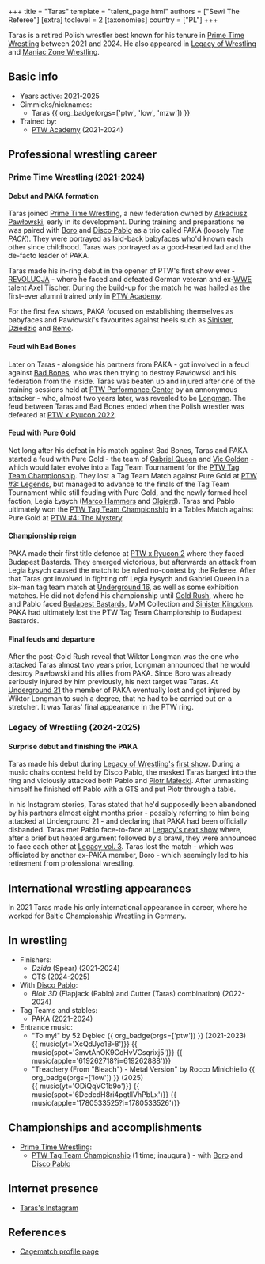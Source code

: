 +++
title = "Taras"
template = "talent_page.html"
authors = ["Sewi The Referee"]
[extra]
toclevel = 2
[taxonomies]
country = ["PL"]
+++

Taras is a retired Polish wrestler best known for his tenure in [Prime Time Wrestling](@/o/ptw.md) between 2021 and 2024. He also appeared in [Legacy of Wrestling](@/o/low.md) and [Maniac Zone Wrestling](@/o/mzw.md).

## Basic info

* Years active: 2021-2025
* Gimmicks/nicknames:
  - Taras {{ org_badge(orgs=['ptw', 'low', 'mzw']) }}
* Trained by:
  - [PTW Academy](@/o/ptw-academy.md) (2021-2024)
 
## Professional wrestling career

### Prime Time Wrestling (2021-2024)

#### Debut and PAKA formation

Taras joined [Prime Time Wrestling](@/o/ptw.md), a new federation owned by [Arkadiusz Pawłowski](@/w/pan-pawlowski.md), early in its development. During training and preparations he was paired with [Boro](@/w/boro.md) and [Disco Pablo](@/w/disco-pablo.md) as a trio called PAKA (loosely _The PACK_). They were portrayed as laid-back babyfaces who'd known each other since childhood. Taras was portrayed as a good-hearted lad and the de-facto leader of PAKA.

Taras made his in-ring debut in the opener of PTW's first show ever - [REVOLUCJA](@/e/ptw/2021-10-09-ptw-1-revolucja.md) - where he faced and defeated German veteran and ex-[WWE](@/o/wwe.md) talent Axel Tischer. During the build-up for the match he was hailed as the first-ever alumni trained only in [PTW Academy](@/o/ptw-academy.md).

For the first few shows, PAKA focused on establishing themselves as babyfaces and Pawłowski's favourites against heels such as [Sinister](@/w/sinister.md), [Dziedzic](@/w/dziedzic.md) and [Remo](@/w/remo.md).

#### Feud wih Bad Bones

Later on Taras - alongside his partners from PAKA - got involved in a feud against [Bad Bones](bad-bones.md), who was then trying to destroy Pawłowski and his federation from the inside. Taras was beaten up and injured after one of the training sessions held at [PTW Performance Center](@/v/ptw-targowa.md) by an annonymous attacker - who, almost two years later, was revealed to be [Longman](@/w/wiktor-longman.md). The feud between Taras and Bad Bones ended when the Polish wrestler was defeated at [PTW x Ryucon 2022](@/e/ptw/2022-07-31-ptw-x-ryucon.md).

#### Feud with Pure Gold

Not long after his defeat in his match against Bad Bones, Taras and PAKA started a feud with Pure Gold - the team of [Gabriel Queen](@/w/gabriel-queen.md) and [Vic Golden](@/w/vic-golden.md) - which would later evolve into a Tag Team Tournament for the [PTW Tag Team Championship](@/c/ptw-tag-team-championship.md). They lost a Tag Team Match against Pure Gold at [PTW #3: Legends](@/e/ptw/2022-11-26-ptw-3-legends.md), but managed to advance to the finals of the Tag Team Tournament while still feuding with Pure Gold, and the newly formed heel faction, Legia Łysych ([Marco Hammers](@/w/marco-hammers.md) and [Olgierd](@/w/olgierd.md)). Taras and Pablo ultimately won the [PTW Tag Team Championship](@/c/ptw-tag-team-championship.md) in a Tables Match against Pure Gold at [PTW #4: The Mystery](@/e/ptw/2023-06-25-ptw-4-mystery.md).

#### Championship reign

PAKA made their first title defence at [PTW x Ryucon 2](@/e/ptw/2023-07-16-ptw-x-ryucon.md) where they faced Budapest Bastards. They emerged victorious, but afterwards an attack from Legia Łysych caused the match to be ruled no-contest by the Referee. After that Taras got involved in fighting off Legia Łysych and Gabriel Queen in a six-man tag team match at [Underground 16](@/e/ptw/2023-07-30-ptw-underground-16.md), as well as some exhibition matches. He did not defend his championship until [Gold Rush](@/e/ptw/2024-02-03-ptw-5-gold-rush.md), where he and Pablo faced [Budapest Bastards](@/tt/budapest-bastards.md), MxM Collection and [Sinister Kingdom](@/tt/sinister-kingdom.md). PAKA had ultimately lost the PTW Tag Team Championship to Budapest Bastards.

#### Final feuds and departure

After the post-Gold Rush reveal that Wiktor Longman was the one who attacked Taras almost two years prior, Longman announced that he would destroy Pawłowski and his allies from PAKA. Since Boro was already seriously injured by him previously, his next target was Taras. At [Underground 21](@/e/ptw/2024-04-13-ptw-underground-21.md) the member of PAKA eventually lost and got injured by Wiktor Longman to such a degree, that he had to be carried out on a stretcher. It was Taras' final appearance in the PTW ring.

### Legacy of Wrestling (2024-2025)

#### Surprise debut and finishing the PAKA

Taras made his debut during [Legacy of Wrestling's](@/o/low.md) [first show](@/e/low/2024-12-01-low-1.md). During a music chairs contest held by Disco Pablo, the masked Taras barged into the ring and viciously attacked both Pablo and [Piotr Małecki](@/w/piotr-malecki.md). After unmasking himself he finished off Pablo with a GTS and put Piotr through a table.

In his Instagram stories, Taras stated that he'd supposedly been abandoned by his partners almost eight months prior - possibly referring to him being attacked at Underground 21 - and declaring that PAKA had been officially disbanded.
Taras met Pablo face-to-face at [Legacy's next show](@/e/low/2025-04-06-low-2.md) where, after a brief but heated argument followed by a brawl, they were announced to face each other at [Legacy vol. 3](@/e/low/2025-07-11-low-3.md).
Taras lost the match - which was officiated by another ex-PAKA member, Boro - which seemingly led to his retirement from professional wrestling.

## International wrestling appearances 

In 2021 Taras made his only international appearance in career, where he worked for Baltic Championship Wrestling in Germany.

## In wrestling

* Finishers:
  - _Dzida_ (Spear) (2021-2024)
  - GTS (2024-2025)
* With [Disco Pablo](@/w/disco-pablo.md):
  - _Blok 3D_ (Flapjack (Pablo) and Cutter (Taras) combination) (2022-2024)
* Tag Teams and stables:
  - PAKA (2021-2024)
* Entrance music:
  - "To my!" by 52 Dębiec
    {{ org_badge(orgs=['ptw']) }} (2021-2023) <br>
    {{ music(yt='XcQdJyo1B-8')}}
    {{ music(spot='3mvtAnOK9CoHvVCsqrixj5')}}
    {{ music(apple='619262718?i=619262888')}}
  - "Treachery (From &quot;Bleach&quot;) - Metal Version" by Rocco Minichiello
    {{ org_badge(orgs=['low']) }} (2025) <br>
    {{ music(yt='ODiQqVC1b9o')}}
    {{ music(spot='6DedcdH8ri4pgtllVhPbLx')}}
    {{ music(apple='1780533525?i=1780533526')}}

## Championships and accomplishments

* [Prime Time Wrestling](@/o/ptw.md):
  - [PTW Tag Team Championship](@/c/ptw-tag-team-championship.md) (1 time; inaugural) - with [Boro](@/w/boro.md) and [Disco Pablo](@/w/disco-pablo.md)

## Internet presence

* [Taras's Instagram](https://www.instagram.com/taras.wrestling)

## References

* [Cagematch profile page](https://www.cagematch.net/?id=2&nr=27194)
